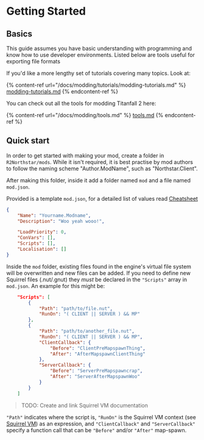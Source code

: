 # Getting Started

## Basics

This guide assumes you have basic understanding with programming and know how to use developer environments. Listed below are tools useful for exporting file formats

If you'd like a more lengthy set of tutorials covering many topics. Look at:

{% content-ref url="/docs/modding/tutorials/modding-tutorials.md" %}
[modding-tutorials.md](/docs/modding/tutorials/modding-tutorials.md)
{% endcontent-ref %}

You can check out all the tools for modding Titanfall 2 here:

{% content-ref url="/docs/modding/tools.md" %}
[tools.md](/docs/modding/tools.md)
{% endcontent-ref %}

## Quick start

In order to get started with making your mod, create a folder in `R2Northstar/mods`. While it isn't required, it is best practise by mod authors to follow the naming scheme "Author.ModName", such as "Northstar.Client".

After making this folder, inside it add a folder named `mod` and a file named `mod.json`.

Provided is a template `mod.json`, for a detailed list of values read [Cheatsheet](cheatsheet.md)

```json
{
    "Name": "Yourname.Modname",
    "Description": "Woo yeah wooo!",

    "LoadPriority": 0,
    "ConVars": [],
    "Scripts": [],
    "Localisation": []
}
```

Inside the `mod` folder, existing files found in the engine's virtual file system will be overwritten and new files can be added. If you need to define new Squirrel files (.nut/.gnut) they _must_ be declared in the `"Scripts"` array in `mod.json`. An example for this might be:

```json
    "Scripts": [
        {
            "Path": "path/to/file.nut",
            "RunOn": "( CLIENT || SERVER ) && MP"
        },
        {
            "Path": "path/to/another_file.nut",
            "RunOn": "( CLIENT || SERVER ) && MP",
            "ClientCallback": {
                "Before": "ClientPreMapspawnThing",
                "After": "AfterMapspawnClientThing"
            },
            "ServerCallback": {
                "Before": "ServerPreMapspawncrap",
                "After": "ServerAfterMapspawnWoo"
            }
        }
    ]
```

> TODO: Create and link Squirrel VM documentation

`"Path"` indicates where the script is, `"RunOn"` is the Squirrel VM context (see [Squirrel VM](modding/getting-started.md)) as an expression, and `"ClientCallback"` and `"ServerCallback"` specify a function call that can be `"Before"` and/or `"After"` map-spawn.
